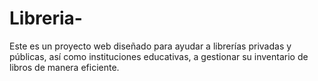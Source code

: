 # Libreria-
Este es un proyecto web diseñado para ayudar a librerías privadas y públicas, así como instituciones educativas, a gestionar su inventario de libros de manera eficiente.
